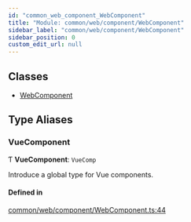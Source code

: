 ```yaml
---
id: "common_web_component_WebComponent"
title: "Module: common/web/component/WebComponent"
sidebar_label: "common/web/component/WebComponent"
sidebar_position: 0
custom_edit_url: null
---
```


## Classes

- [WebComponent](../classes/common_web_component_WebComponent.WebComponent.md)

## Type Aliases

### VueComponent

Ƭ **VueComponent**: `VueComp`

Introduce a global type for Vue components.

#### Defined in

[common/web/component/WebComponent.ts:44](https://github.com/Soroush9978/rds-ng/blob/9a997cb/src/common/web/component/WebComponent.ts#L44)
